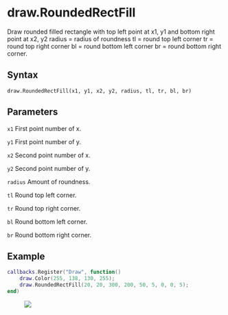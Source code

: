 # draw.RoundedRectFill
Draw rounded filled rectangle with top left point at x1, y1 and bottom right point at x2, y2 radius = radius of roundness tl = round top left corner tr = round top right corner bl = round bottom left corner br = round bottom right corner.

## Syntax
```
draw.RoundedRectFill(x1, y1, x2, y2, radius, tl, tr, bl, br)
```

## Parameters
```x1``` First point number of x.

```y1``` First point number of y.

```x2``` Second point number of x.

```y2``` Second point number of y.

```radius``` Amount of roundness.

```tl``` Round top left corner.

```tr``` Round top right corner.

```bl``` Round bottom left corner.

```br``` Round bottom right corner.

## Example
```lua
callbacks.Register("Draw", function()
	draw.Color(255, 138, 130, 255);
	draw.RoundedRectFill(20, 20, 300, 200, 50, 5, 0, 0, 5);
end)
```

<figure>
  <img src="/kb/lua/docs/library/draw/roundedrectfill.png"/>
</figure>